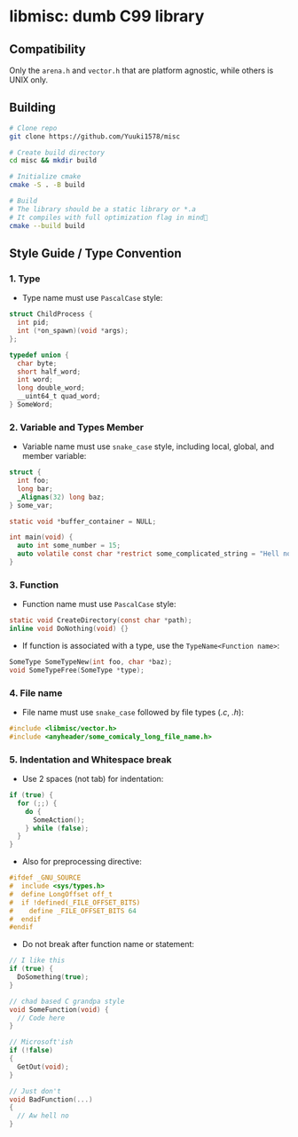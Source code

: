 # libmisc: dumb C99 library

## Compatibility
Only the `arena.h` and `vector.h` that are platform agnostic,
while others is UNIX only.

## Building
```bash
# Clone repo
git clone https://github.com/Yuuki1578/misc

# Create build directory
cd misc && mkdir build

# Initialize cmake
cmake -S . -B build

# Build
# The library should be a static library or *.a
# It compiles with full optimization flag in mind🥳
cmake --build build
```

## Style Guide / Type Convention
### 1. Type
  - Type name must use `PascalCase` style:
  ```c
  struct ChildProcess {
    int pid;
    int (*on_spawn)(void *args);
  };

  typedef union {
    char byte;
    short half_word;
    int word;
    long double_word;
    __uint64_t quad_word; 
  } SomeWord;
  ```

### 2. Variable and Types Member
  - Variable name must use `snake_case` style, including local, global, and member variable:
  ```c
  struct {
    int foo;
    long bar;
    _Alignas(32) long baz;
  } some_var;
  
  static void *buffer_container = NULL;

  int main(void) {
    auto int some_number = 15;
    auto volatile const char *restrict some_complicated_string = "Hell no";
  }
  ```

### 3. Function
  - Function name must use `PascalCase` style:
  ```c
  static void CreateDirectory(const char *path);
  inline void DoNothing(void) {}
  ```

  - If function is associated with a type, use the `TypeName<Function name>`:
  ```c
  SomeType SomeTypeNew(int foo, char *baz);
  void SomeTypeFree(SomeType *type);
  ```

### 4. File name
  - File name must use `snake_case` followed by file types (*.c*, *.h*):
  ```c
  #include <libmisc/vector.h>
  #include <anyheader/some_comicaly_long_file_name.h>
  ```

### 5. Indentation and Whitespace break
  - Use 2 spaces (not tab) for indentation:
  ```c
  if (true) {
    for (;;) {
      do {
        SomeAction();
      } while (false);
    }
  }
  ```

  - Also for preprocessing directive:
  ```c
  #ifdef _GNU_SOURCE
  #  include <sys/types.h>
  #  define LongOffset off_t
  #  if !defined(_FILE_OFFSET_BITS)
  #    define _FILE_OFFSET_BITS 64
  #  endif
  #endif
  ```

  - Do not break after function name or statement:
  ```c
  // I like this
  if (true) {
    DoSomething(true);
  }

  // chad based C grandpa style
  void SomeFunction(void) {
    // Code here
  }

  // Microsoft'ish
  if (!false)
  {
    GetOut(void);
  }

  // Just don't
  void BadFunction(...)
  {
    // Aw hell no
  }
  ```
